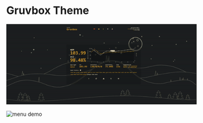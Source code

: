 # Gruvbox Theme

![typing demo](demo/gruvbox_typing_demo.gif)

![menu demo](demo/gruvbox_menu_demo.gif)